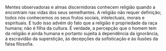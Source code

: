 ﻿Mentes observadoras e almas discernidoras conhecem religião quando a encontram nas vidas dos seus semelhantes. A religião não requer definição; todos nós conhecemos os seus frutos sociais, intelectuais, morais e espirituais. E tudo isso advém do fato que a religião é propriedade da raça humana; não é filha da cultura. É verdade, a percepção que o homem tem da religião é ainda humana e portanto sujeita à dependência da ignorância, à escravidão da superstição, às decepções da sofisticação e às ilusões da falsa filosofia.
